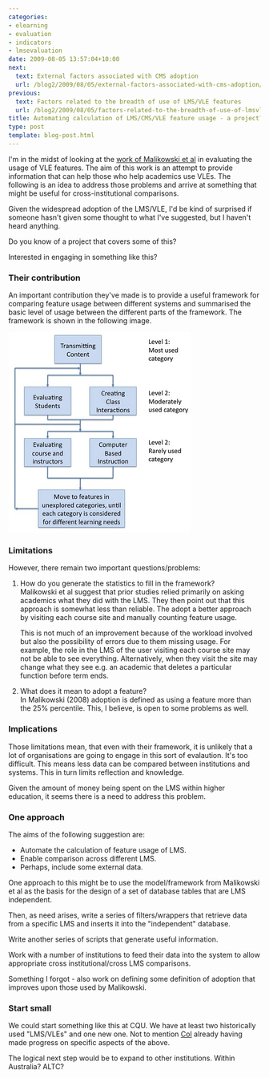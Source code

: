 ```yaml
---
categories:
- elearning
- evaluation
- indicators
- lmsevaluation
date: 2009-08-05 13:57:04+10:00
next:
  text: External factors associated with CMS adoption
  url: /blog2/2009/08/05/external-factors-associated-with-cms-adoption/
previous:
  text: Factors related to the breadth of use of LMS/VLE features
  url: /blog2/2009/08/05/factors-related-to-the-breadth-of-use-of-lmsvle-features/
title: Automating calculation of LMS/CMS/VLE feature usage - a project?
type: post
template: blog-post.html
---
```

I'm in the midst of looking at the [work of Malikowski et al](/blog2/2009/08/05/factors-related-to-the-breadth-of-use-of-lmsvle-features/) in evaluating the usage of VLE features. The aim of this work is an attempt to provide information that can help those who help academics use VLEs. The following is an idea to address those problems and arrive at something that might be useful for cross-institutional comparisons.

Given the widespread adoption of the LMS/VLE, I'd be kind of surprised if someone hasn't given some thought to what I've suggested, but I haven't heard anything.

Do you know of a project that covers some of this?

Interested in engaging in something like this?

### Their contribution

An important contribution they've made is to provide a useful framework for comparing feature usage between different systems and summarised the basic level of usage between the different parts of the framework. The framework is shown in the following image.

[![Malikowski Flow Chart](images/malikowski.jpg)](https://www.flickr.com/photos/david_jones/3465729160/)

### Limitations

However, there remain two important questions/problems:

1. How do you generate the statistics to fill in the framework?  
    Malikowski et al suggest that prior studies relied primarily on asking academics what they did with the LMS. They then point out that this approach is somewhat less than reliable. The adopt a better approach by visiting each course site and manually counting feature usage.
    
    This is not much of an improvement because of the workload involved but also the possibility of errors due to them missing usage. For example, the role in the LMS of the user visiting each course site may not be able to see everything. Alternatively, when they visit the site may change what they see e.g. an academic that deletes a particular function before term ends.
    
2. What does it mean to adopt a feature?  
    In Malikowski (2008) adoption is defined as using a feature more than the 25% percentile. This, I believe, is open to some problems as well.

### Implications

Those limitations mean, that even with their framework, it is unlikely that a lot of organisations are going to engage in this sort of evalaution. It's too difficult. This means less data can be compared between institutions and systems. This in turn limits reflection and knowledge.

Given the amount of money being spent on the LMS within higher education, it seems there is a need to address this problem.

### One approach

The aims of the following suggestion are:

- Automate the calculation of feature usage of LMS.
- Enable comparison across different LMS.
- Perhaps, include some external data.

One approach to this might be to use the model/framework from Malikowski et al as the basis for the design of a set of database tables that are LMS independent.

Then, as need arises, write a series of filters/wrappers that retrieve data from a specific LMS and inserts it into the "independent" database.

Write another series of scripts that generate useful information.

Work with a number of institutions to feed their data into the system to allow appropriate cross institutional/cross LMS comparisons.

Something I forgot - also work on defining some definition of adoption that improves upon those used by Malikowski.

### Start small

We could start something like this at CQU. We have at least two historically used "LMS/VLEs" and one new one. Not to mention [Col](http://beerc.wordpress.com/) already having made progress on specific aspects of the above.

The logical next step would be to expand to other institutions. Within Australia? ALTC?